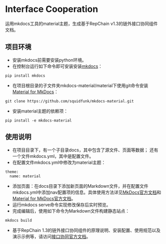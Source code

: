# Interface Cooperation
运用mkdocs工具的material主题，生成基于RepChain v1.3的链外接口协同组件文档。
## 项目环境
+ 安装mkdocs前需要安装python环境。
+ 在控制台运行如下命令即可安装安装[mkdocs](https://www.mkdocs.org/user-guide/installation/)：
```
pip install mkdocs
```
+ 在项目根目录的子文件夹mkdocs-material/material下使用git命令安装[Material for MkDocs](https://github.com/squidfunk/mkdocs-material)：
```
git clone https://github.com/squidfunk/mkdocs-material.git
```

+ 安装material主题的依赖项：
```
pip install -e mkdocs-material
```

## 使用说明
+ 在项目目录下，有一个子目录docs，其中包含了源文件、页面等数据；
还有一个文件mkdocs.yml，其中是配置文件。
+ 在配置文件mkdocs.yml中修改为material主题：
```
theme:
  name: material
```
+ 添加页面：在docs目录下添加新页面的Markdown文件，并在配置文件mkdocs.yml中添加nav配置项的信息。具体使用方法详见[MkDocs官方文档](https://www.mkdocs.org/)和[Material for MkDocs官方文档](https://squidfunk.github.io/mkdocs-material/)。
+ 运行mkdocs serve命令实现修改保存后实时预览。
+ 完成编辑后，使用如下命令为Markdown文件构建静态站点：
```
mkdocs build
```
+ 基于RepChain 1.3的链外接口协同组件的原理说明、安装配置、使用规范以及演示示例等，请访问[接口协同官方文档](https://btajl.gitee.io/api-coord/)。